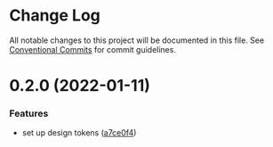 # Change Log

All notable changes to this project will be documented in this file.
See [Conventional Commits](https://conventionalcommits.org) for commit guidelines.

# 0.2.0 (2022-01-11)


### Features

* set up design tokens ([a7ce0f4](https://github.com/codsen/codsen/commit/a7ce0f4eff87952e7fda7e4dfe85974d30b75ab3))
